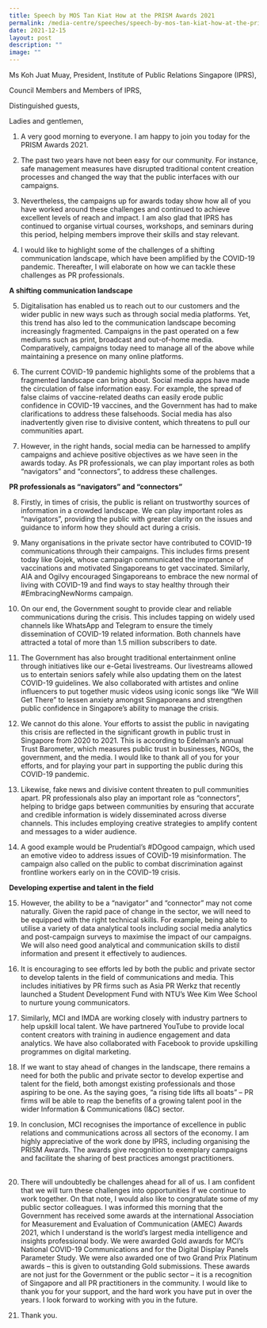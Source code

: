 ```yaml
---
title: Speech by MOS Tan Kiat How at the PRISM Awards 2021
permalink: /media-centre/speeches/speech-by-mos-tan-kiat-how-at-the-prism-awards-2021/
date: 2021-12-15
layout: post
description: ""
image: ""
---
```

Ms Koh Juat Muay, President, Institute of Public Relations Singapore (IPRS),  
  
Council Members and Members of IPRS,  
  
Distinguished guests,  
  
Ladies and gentlemen,  
  
1. A very good morning to everyone. I am happy to join you today for the PRISM Awards 2021.   
  
2. The past two years have not been easy for our community. For instance, safe management measures have disrupted traditional content creation processes and changed the way that the public interfaces with our campaigns.   
  
3. Nevertheless, the campaigns up for awards today show how all of you have worked around these challenges and continued to achieve excellent levels of reach and impact. I am also glad that IPRS has continued to organise virtual courses, workshops, and seminars during this period, helping members improve their skills and stay relevant.  
  
4. I would like to highlight some of the challenges of a shifting communication landscape, which have been amplified by the COVID-19 pandemic. Thereafter, I will elaborate on how we can tackle these challenges as PR professionals.  
  
**A shifting communication landscape**  
  
5. Digitalisation has enabled us to reach out to our customers and the wider public in new ways such as through social media platforms. Yet, this trend has also led to the communication landscape becoming increasingly fragmented. Campaigns in the past operated on a few mediums such as print, broadcast and out-of-home media. Comparatively, campaigns today need to manage all of the above while maintaining a presence on many online platforms.   
  
6. The current COVID-19 pandemic highlights some of the problems that a fragmented landscape can bring about. Social media apps have made the circulation of false information easy. For example, the spread of false claims of vaccine-related deaths can easily erode public confidence in COVID-19 vaccines, and the Government has had to make clarifications to address these falsehoods. Social media has also inadvertently given rise to divisive content, which threatens to pull our communities apart.  
  
7. However, in the right hands, social media can be harnessed to amplify campaigns and achieve positive objectives as we have seen in the awards today. As PR professionals, we can play important roles as both “navigators” and “connectors”, to address these challenges.   
  
**PR professionals as “navigators” and “connectors”**  
  
8. Firstly, in times of crisis, the public is reliant on trustworthy sources of information in a crowded landscape. We can play important roles as “navigators”, providing the public with greater clarity on the issues and guidance to inform how they should act during a crisis.  
  
9. Many organisations in the private sector have contributed to COVID-19 communications through their campaigns. This includes firms present today like Gojek, whose campaign communicated the importance of vaccinations and motivated Singaporeans to get vaccinated. Similarly, AIA and Ogilvy encouraged Singaporeans to embrace the new normal of living with COVID-19 and find ways to stay healthy through their #EmbracingNewNorms campaign.  
  
10. On our end, the Government sought to provide clear and reliable communications during the crisis. This includes tapping on widely used channels like WhatsApp and Telegram to ensure the timely dissemination of COVID-19 related information. Both channels have attracted a total of more than 1.5 million subscribers to date.  
  
11. The Government has also brought traditional entertainment online through initiatives like our e-Getai livestreams. Our livestreams allowed us to entertain seniors safely while also updating them on the latest COVID-19 guidelines. We also collaborated with artistes and online influencers to put together music videos using iconic songs like “We Will Get There” to lessen anxiety amongst Singaporeans and strengthen public confidence in Singapore’s ability to manage the crisis.   
  
12. We cannot do this alone. Your efforts to assist the public in navigating this crisis are reflected in the significant growth in public trust in Singapore from 2020 to 2021. This is according to Edelman’s annual Trust Barometer, which measures public trust in businesses, NGOs, the government, and the media. I would like to thank all of you for your efforts, and for playing your part in supporting the public during this COVID-19 pandemic.  
  
13. Likewise, fake news and divisive content threaten to pull communities apart. PR professionals also play an important role as “connectors”, helping to bridge gaps between communities by ensuring that accurate and credible information is widely disseminated across diverse channels. This includes employing creative strategies to amplify content and messages to a wider audience.   
  
14. A good example would be Prudential’s #DOgood campaign, which used an emotive video to address issues of COVID-19 misinformation. The campaign also called on the public to combat discrimination against frontline workers early on in the COVID-19 crisis.  
  
**Developing expertise and talent in the field**  
  
15. However, the ability to be a “navigator” and “connector” may not come naturally. Given the rapid pace of change in the sector, we will need to be equipped with the right technical skills. For example, being able to utilise a variety of data analytical tools including social media analytics and post-campaign surveys to maximise the impact of our campaigns. We will also need good analytical and communication skills to distil information and present it effectively to audiences.  
  
16. It is encouraging to see efforts led by both the public and private sector to develop talents in the field of communications and media. This includes initiatives by PR firms such as Asia PR Werkz that recently launched a Student Development Fund with NTU’s Wee Kim Wee School to nurture young communicators.   
  
17. Similarly, MCI and IMDA are working closely with industry partners to help upskill local talent. We have partnered YouTube to provide local content creators with training in audience engagement and data analytics. We have also collaborated with Facebook to provide upskilling programmes on digital marketing.   
  
18. If we want to stay ahead of changes in the landscape, there remains a need for both the public and private sector to develop expertise and talent for the field, both amongst existing professionals and those aspiring to be one. As the saying goes, “a rising tide lifts all boats” – PR firms will be able to reap the benefits of a growing talent pool in the wider Information & Communications (I&C) sector.  
  
19. In conclusion, MCI recognises the importance of excellence in public relations and communications across all sectors of the economy. I am highly appreciative of the work done by IPRS, including organising the PRISM Awards. The awards give recognition to exemplary campaigns and facilitate the sharing of best practices amongst practitioners.  
   
20. There will undoubtedly be challenges ahead for all of us. I am confident that we will turn these challenges into opportunities if we continue to work together. On that note, I would also like to congratulate some of my public sector colleagues. I was informed this morning that the Government has received some awards at the international Association for Measurement and Evaluation of Communication (AMEC) Awards 2021, which I understand is the world’s largest media intelligence and insights professional body. We were awarded Gold awards for MCI’s National COVID-19 Communications and for the Digital Display Panels Parameter Study. We were also awarded one of two Grand Prix Platinum awards – this is given to outstanding Gold submissions. These awards are not just for the Government or the public sector – it is a recognition of Singapore and all PR practitioners in the community. I would like to thank you for your support, and the hard work you have put in over the years. I look forward to working with you in the future.  
  
21. Thank you.